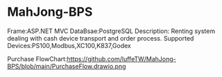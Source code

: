 # MahJong-BPS
Frame:ASP.NET MVC
DataBsae:PostgreSQL
Description:
Renting system dealing with cash device transport and order process.
Supported Devices:PS100,Modbus,XC100,K837,Godex

Purchase FlowChart:https://github.com/luffeTW/MahJong-BPS/blob/main/PurchaseFlow.drawio.png

